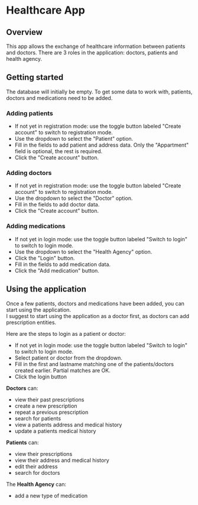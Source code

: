 # Healthcare App

## Overview

This app allows the exchange of healthcare information between patients and doctors.  There are 3 roles in the application: doctors, patients and health agency.  

## Getting started

The database will initially be empty. To get some data to work with, patients, doctors and medications need to be added.  

### Adding patients
- If not yet in registration mode: use the toggle button labeled "Create account" to switch to registration mode.
- Use the dropdown to select the "Patient" option.
- Fill in the fields to add patient and address data. Only the "Appartment" field is optional, the rest is required.
- Click the "Create account" button.

### Adding doctors
- If not yet in registration mode: use the toggle button labeled "Create account" to switch to registration mode.
- Use the dropdown to select the "Doctor" option.
- Fill in the fields to add doctor data. 
- Click the "Create account" button.

### Adding medications
- If not yet in login mode: use the toggle button labeled "Switch to login" to switch to login mode.
- Use the dropdown to select the "Health Agency" option.
- Click the "Login" button.
- Fill in the fields to add medication data.
- Click the "Add medication" button.

## Using the application

Once a few patients, doctors and medications have been added, you can start using the application.  
I suggest to start using the application as a doctor first, as doctors can add prescription entities.

Here are the steps to login as a patient or doctor:

- If not yet in login mode: use the toggle button labeled "Switch to login" to switch to login mode.
- Select patient or doctor from the dropdown.
- Fill in the first and lastname matching one of the patients/doctors created earlier. Partial matches are OK.
- Click the login button

__Doctors__ can:  
- view their past prescriptions
- create a new prescription
- repeat a previous prescription
- search for patients
- view a patients address and medical history
- update a patients medical history

__Patients__ can:
- view their prescriptions
- view their address and medical history
- edit their address
- search for doctors

The __Health Agency__ can:  
- add a new type of medication


  
